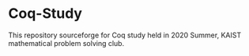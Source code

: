 # Coq-Study
This repository sourceforge for Coq study held in 2020 Summer, KAIST mathematical problem solving club.
